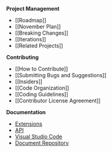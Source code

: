 **Project Management**
* [[Roadmap]]
* [[November Plan]]
* [[Breaking Changes]]
* [[Iterations]]
* [[Related Projects]]

**Contributing**
* [[How to Contribute]]
* [[Submitting Bugs and Suggestions]]
* [[Insiders]]
* [[Code Organization]]
* [[Coding Guidelines]]
* [[Contributor License Agreement]]

**Documentation**
* [Extensions](https://code.visualstudio.com/docs/extensions/overview)
* [API](https://code.visualstudio.com/docs/extensionAPI/overview)
* [Visual Studio Code](https://code.visualstudio.com/docs)
* [Document Repository](https://github.com/microsoft/vscode-docs)